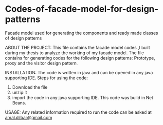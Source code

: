 # Codes-of-facade-model-for-design-patterns
Facade model used for generating the components and ready made classes of design patterns

ABOUT THE PROJECT:
This file contains the facade model codes ,I built during my thesis to analyze the working of my facade model.
The file contains for generating codes for the following design patterns: Prototype, proxy and the visitor design pattern.

INSTALLATION:
The code is written in java and can be opened in any java supporting IDE.
Steps for using the code:
1. Download the file
2. unzip it
3. import the code in any java supporting IDE. This code was build in Net Beans.

USAGE:
Any related information required to run the code can be asked at amal.dilbar@gmail.com


